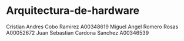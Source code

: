 # Arquitectura-de-hardware

Cristian Andres Cobo Ramirez A00348619
Miguel Angel Romero Rosas A00052672
Juan Sebastian Cardona Sanchez A00346539
